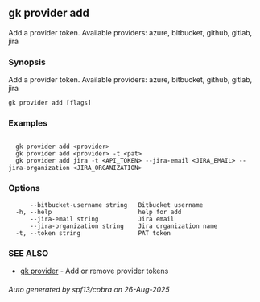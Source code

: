 ## gk provider add

Add a provider token. Available providers: azure, bitbucket, github, gitlab, jira

### Synopsis

Add a provider token. Available providers: azure, bitbucket, github, gitlab, jira

```
gk provider add [flags]
```

### Examples

```

  gk provider add <provider>
  gk provider add <provider> -t <pat>
  gk provider add jira -t <API_TOKEN> --jira-email <JIRA_EMAIL> --jira-organization <JIRA_ORGANIZATION>
```

### Options

```
      --bitbucket-username string   Bitbucket username
  -h, --help                        help for add
      --jira-email string           Jira email
      --jira-organization string    Jira organization name
  -t, --token string                PAT token
```

### SEE ALSO

* [gk provider](gk_provider.md)	 - Add or remove provider tokens

###### Auto generated by spf13/cobra on 26-Aug-2025
